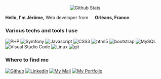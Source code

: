 <p align="center">
  <!-- <img src="img/photo-cv.jpg" alt="Jérôme Ollivier Back-end Developper" height="200" style="margin-right: 50px"/> -->
  <img src="https://github-readme-stats.vercel.app/api?username=Spirecool&show_icons=true&theme=graywhite" alt="Github Stats" />
</p>
<p>
  <strong>Hello, I'm Jérôme,</strong> Web developer from <img src="https://cdn-icons-png.flaticon.com/512/197/197560.png" width="13"/> <b>Orléans, France</b>.
</p>
<h3>Various techs and tools I use</h3>
<p>
  <img alt="PHP" src="https://img.shields.io/badge/-PHP-858EB8?style=flat-square&logo=php&logoColor=white" />
  <img alt="Symfony" src="https://img.shields.io/badge/-Symfony-white?style=flat-square&logo=Symfony&logoColor=black" />
  <img alt="Javascript" src="https://img.shields.io/badge/-JavaScript-%23F7DF1C?style=flat-square&logo=javascript&logoColor=000000&labelColor=%23F7DF1C&color=%23FFCE5A" />
  <img alt="CSS3" src="https://img.shields.io/badge/-CSS3-1572B6?style=flat-square&logo=css3" />
  <img alt="html5" src="https://img.shields.io/badge/-HTML5-E34F26?style=flat-square&logo=html5&logoColor=white" />
  <img alt="bootstrap" src="https://img.shields.io/badge/-Bootstrap-563D7C?style=flat-square&logo=bootstrap" />
  <img alt="MySQL" src="https://img.shields.io/badge/-MySQL-42759C?style=flat-square&logo=MySQL&logoColor=white" />
  <img alt="Visual Studio Code" src="https://img.shields.io/badge/-Visual Studio Code-rgb(77,172,237)?style=flat-square&logo=Visual Studio Code&logoColor=white" />
  <img alt="Linux" src="https://img.shields.io/badge/-Linux-black?style=flat-square&logo=linux&logoColor=white" />
  <img alt="git" src="https://img.shields.io/badge/-Git-F05032?style=flat-square&logo=git&logoColor=white" />
</p>
  <h3>Where to find me</h3>
<p>
  <a href="https://github.com/Spirecool" target="_blank"><img alt="Github" src="https://img.shields.io/badge/GitHub-%2312100E.svg?&style=for-the-badge&logo=Github&logoColor=white" /></a>  
  <a href="https://www.linkedin.com/in/jerome-ollivier/" target="_blank"><img alt="LinkedIn" src="https://img.shields.io/badge/linkedin-%230077B5.svg?&style=for-the-badge&logo=linkedin&logoColor=white" /></a>
  <a href="mailto:hello@jerome-freelance.com" target="_blank"><img alt="My Mail" src="https://img.shields.io/badge/my portfolio-success.svg?&style=for-the-badge&logo=portfolio&logoColor=red" /></a>
  <a href="https://www.jerome-freelance.com" target="_blank"><img alt="My Portfolio" src="https://img.shields.io/badge/my portfolio-success.svg?&style=for-the-badge&logo=portfolio&logoColor=white" /></a>
</p>
